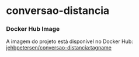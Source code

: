 # conversao-distancia


### Docker Hub Image
A imagem do projeto está disponível no Docker Hub:  
[jehbpetersen/conversao-distancia:tagname](https://hub.docker.com/r/jehbpetersen/conversao-distancia)